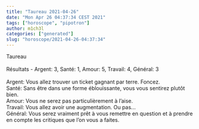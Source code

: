 ```yaml
---
title: "Taureau 2021-04-26"
date: "Mon Apr 26 04:37:34 CEST 2021"
tags: ["horoscope", "pipotron"]
author: m1ch3l
categories: ["generated"]
slug: "horoscope/2021-04-26-04:37:34"
---
```


Taureau<br>
<br>
Résultats - Argent: 3, Santé: 1, Amour: 5, Travail: 4, Général: 3<br>
<br>
Argent:  Vous allez trouver un ticket gagnant par terre. Foncez.<br>
Santé:   Sans être dans une forme éblouissante, vous vous sentirez plutôt bien. <br>
Amour:   Vous ne serez pas particulièrement à l’aise. <br>
Travail: Vous allez avoir une augmentation. Ou pas...<br>
Général: Vous serez vraiment prêt à vous remettre en question et à prendre en compte les critiques que l’on vous a faites.<br>
